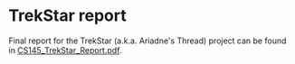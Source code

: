 # TrekStar report

Final report for the TrekStar (a.k.a. Ariadne's Thread) project can be found in [CS145_TrekStar_Report.pdf](./CS145_TrekStar_Report.pdf).

